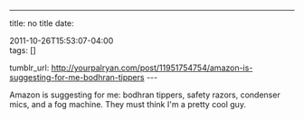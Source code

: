 ---
title: no title
date:

 2011-10-26T15:53:07-04:00  
tags:  []

tumblr_url:
http://yourpalryan.com/post/11951754754/amazon-is-suggesting-for-me-bodhran-tippers
\-\--

Amazon is suggesting for me: bodhran tippers, safety razors, condenser
mics, and a fog machine. They must think I'm a pretty cool guy.
